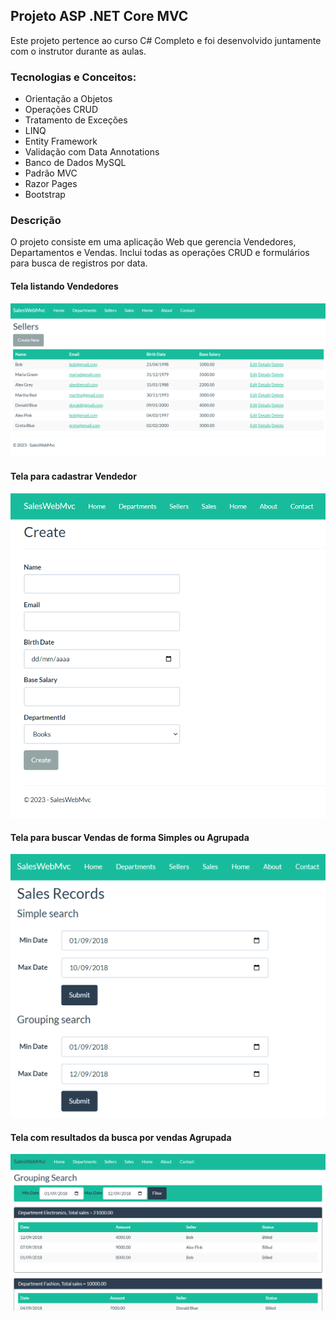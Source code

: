## Projeto ASP .NET Core MVC
Este projeto pertence ao curso C# Completo e foi desenvolvido juntamente com o instrutor durante as aulas.

### Tecnologias e Conceitos:
<ul>
<li>
  Orientação a Objetos
</li>
<li>
Operações CRUD
</li>
<li>
  Tratamento de Exceções
</li>
<li>
  LINQ
</li>
<li>
  Entity Framework
</li>
<li>
  Validação com Data Annotations
</li>
<li>
  Banco de Dados MySQL
</li>
<li>
  Padrão MVC
</li>
<li>
  Razor Pages
</li>
<li>
  Bootstrap
</li>
</ul>

### Descrição
O projeto consiste em uma aplicação Web que gerencia Vendedores, Departamentos e Vendas. Inclui todas as operações CRUD e formulários para busca de registros por data.

#### Tela listando Vendedores
<img src="https://github.com/marliseborba/img/blob/main/asp-net-project.png?raw=true"/>

#### Tela para cadastrar Vendedor
<img src="https://github.com/marliseborba/img/blob/main/asp-net-project-add-seller.png?raw=true"/>

#### Tela para buscar Vendas de forma Simples ou Agrupada
<img src="https://github.com/marliseborba/img/blob/main/asp-net-project-sales-search.png?raw=true"/>

#### Tela com resultados da busca por vendas Agrupada
<img src="https://github.com/marliseborba/img/blob/main/asp-net-project-grouping-sales-search.png?raw=true"/>

